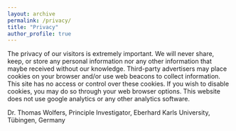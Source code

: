```yaml
---
layout: archive
permalink: /privacy/
title: "Privacy"
author_profile: true
---
```


The privacy of our visitors is extremely important. We will never share, keep, or store any personal information nor any other information that maybe received without our knowledge. Third-party advertisers may place cookies on your browser and/or use web beacons to collect information. This site has no access or control over these cookies. If you wish to disable cookies, you may do so through your web browser options. This website does not use google analytics or any other analytics software.

Dr. Thomas Wolfers, Principle Investigator, Eberhard Karls University, Tübingen, Germany
